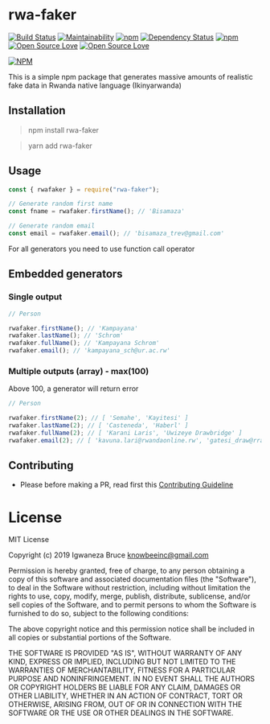 # rwa-faker

[![Build Status](https://travis-ci.org/knowbee/rwa-faker.svg?branch=master)](https://travis-ci.org/knowbee/rwa-faker)
[![Maintainability](https://api.codeclimate.com/v1/badges/3f5c5282ff06934496dd/maintainability)](https://codeclimate.com/github/knowbee/rwa-faker/maintainability)
[![npm](https://img.shields.io/npm/dt/rwa-faker.svg)](https://www.npmjs.com/package/rwa-faker)
[![Dependency Status](https://david-dm.org/knowbee/rwa-faker.svg)](https://david-dm.org/knowbee/rwa-faker)
[![npm](https://img.shields.io/npm/v/rwa-faker.svg)](https://www.npmjs.com/package/rwa-faker)
[![Open Source Love](https://badges.frapsoft.com/os/v1/open-source.svg?v=102)](https://github.com/ellerbrock/open-source-badge/)
[![Open Source Love](https://badges.frapsoft.com/os/mit/mit.svg?v=102)](https://github.com/ellerbrock/open-source-badge/)

[![NPM](https://nodei.co/npm/rwa-faker.png)](https://nodei.co/npm/rwa-faker/)

This is a simple npm package that generates massive amounts of realistic fake data in Rwanda native language (Ikinyarwanda)

## Installation

> npm install rwa-faker

> yarn add rwa-faker

## Usage

```js
const { rwafaker } = require("rwa-faker");

// Generate random first name
const fname = rwafaker.firstName(); // 'Bisamaza'

// Generate random email
const email = rwafaker.email(); // 'bisamaza_trev@gmail.com'
```

For all generators you need to use function call operator

## Embedded generators

### Single output

```js
// Person

rwafaker.firstName(); // 'Kampayana'
rwafaker.lastName(); // 'Schrom'
rwafaker.fullName(); // 'Kampayana Schrom'
rwafaker.email(); // 'kampayana_sch@ur.ac.rw'
```

### Multiple outputs (array) - max(100)

Above 100, a generator will return error

```js
// Person

rwafaker.firstName(2); // [ 'Semahe', 'Kayitesi' ]
rwafaker.lastName(2); // [ 'Casteneda', 'Haberl' ]
rwafaker.fullName(2); // [ 'Karani Laris', 'Uwizeye Drawbridge' ]
rwafaker.email(2); // [ 'kavuna.lari@rwandaonline.rw', 'gatesi_draw@rra.gov.rw' ]
```

## Contributing

- Please before making a PR, read first this [Contributing Guideline](./CONTRIBUTING.md)

# License

MIT License

Copyright (c) 2019 Igwaneza Bruce <knowbeeinc@gmail.com>

Permission is hereby granted, free of charge, to any person obtaining a copy
of this software and associated documentation files (the "Software"), to deal
in the Software without restriction, including without limitation the rights
to use, copy, modify, merge, publish, distribute, sublicense, and/or sell
copies of the Software, and to permit persons to whom the Software is
furnished to do so, subject to the following conditions:

The above copyright notice and this permission notice shall be included in all
copies or substantial portions of the Software.

THE SOFTWARE IS PROVIDED "AS IS", WITHOUT WARRANTY OF ANY KIND, EXPRESS OR
IMPLIED, INCLUDING BUT NOT LIMITED TO THE WARRANTIES OF MERCHANTABILITY,
FITNESS FOR A PARTICULAR PURPOSE AND NONINFRINGEMENT. IN NO EVENT SHALL THE
AUTHORS OR COPYRIGHT HOLDERS BE LIABLE FOR ANY CLAIM, DAMAGES OR OTHER
LIABILITY, WHETHER IN AN ACTION OF CONTRACT, TORT OR OTHERWISE, ARISING FROM,
OUT OF OR IN CONNECTION WITH THE SOFTWARE OR THE USE OR OTHER DEALINGS IN THE
SOFTWARE.
